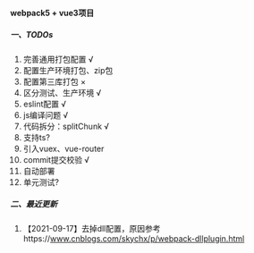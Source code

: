 #### webpack5 + vue3项目

##### 一、TODOs
1. 完善通用打包配置 √
2. 配置生产环境打包、zip包
3. 配置第三库打包 ×
4. 区分测试、生产环境 √
5. eslint配置 √
7. js编译问题 √
8. 代码拆分：splitChunk √
9. 支持ts?
10. 引入vuex、vue-router
11. commit提交校验 √
12. 自动部署
13. 单元测试?

##### 二、最近更新
1. 【2021-09-17】去掉dll配置，原因参考https://www.cnblogs.com/skychx/p/webpack-dllplugin.html
